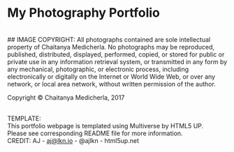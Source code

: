 # My Photography Portfolio

<br>
## IMAGE COPYRIGHT:
All photographs contained are sole intellectual property of Chaitanya Medicherla.
No photographs may be reproduced, published, distributed, displayed, performed, copied, or stored for public or private use in any information retrieval system, or transmitted in any form by any mechanical, photographic, or electronic process, including electronically or digitally on the Internet or World Wide Web, or over any network, or local area network, without written permission of the author.

Copyright © Chaitanya Medicherla, 2017


<br>TEMPLATE:</b><br>
This portfolio webpage is templated using Multiverse by HTML5 UP. <br>
Please see corresponding README file for more information. <br>
CREDIT: AJ - aj@lkn.io - @ajlkn - html5up.net
